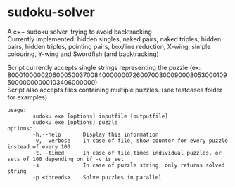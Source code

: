 # sudoku-solver
A c++ sudoku solver, trying to avoid backtracking  
Currently implemented: hidden singles, naked pairs, naked triples, hidden pairs, hidden triples, pointing pairs, box/line reduction, X-wing, simple colouring, Y-wing and Swordfish (and backtracking)  
  
Script currently accepts single strings representing the puzzle (ex: 800010000020600050037008400000007260070030009000805300010950000000000103406000000)  
Script also accepts files containing multiple puzzles. (see testcases folder for examples)

```
usage:  
        sudoku.exe [options] inputfile [outputfile]  
        sudoku.exe [options] puzzle  
options:  
        -h,--help       Display this information  
        -v,--verbose    In case of file, show counter for every puzzle instead of every 100  
        -t,--timed      In case of file,times individual puzzles, or sets of 100 depending on if -v is set  
        -s              In case of puzzle string, only returns solved string  
        -p <threads>    Solve puzzles in parallel
```
